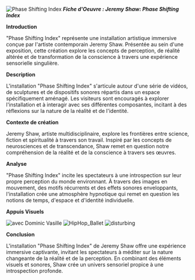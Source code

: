 
![Phase Shifting Index](https://github.com/yas0reo/H24_V11_inspirations_onekeo/assets/143228707/39d2b357-dd19-401c-b5a2-64da1d6422e8)
***Fiche d'Oeuvre : Jeremy Shaw: Phase Shifting Index***

**Introduction**

"Phase Shifting Index" représente une installation artistique immersive conçue par l'artiste contemporain Jeremy Shaw. Présentée au sein d'une exposition, cette création explore les concepts de perception, de réalité altérée et de transformation de la conscience à travers une expérience sensorielle singulière.


**Description**

L'installation "Phase Shifting Index" s'articule autour d'une série de vidéos, de sculptures et de dispositifs sonores répartis dans un espace spécifiquement aménagé. Les visiteurs sont encouragés à explorer l'installation et à interagir avec ses différentes composantes, incitant à des réflexions sur la nature de la réalité et de l'identité.


**Contexte de création**

Jeremy Shaw, artiste multidisciplinaire, explore les frontières entre science, fiction et spiritualité à travers son travail. Inspiré par les concepts de neurosciences et de transcendance, Shaw remet en question notre compréhension de la réalité et de la conscience à travers ses œuvres.


**Analyse**

"Phase Shifting Index" incite les spectateurs à une introspection sur leur propre perception du monde environnant. À travers des images en mouvement, des motifs récurrents et des effets sonores enveloppants, l'installation crée une atmosphère hypnotique qui remet en question les notions de temps, d'espace et d'identité individuelle.


**Appuis Visuels**

![avec Dominic Vasille](https://github.com/yas0reo/H24_V11_inspirations_onekeo/assets/143228707/f08ff04a-81b4-44f5-9ffc-38f1c49db0a5)
![HipHop_Ballet](https://github.com/yas0reo/H24_V11_inspirations_onekeo/assets/143228707/bfc98b39-a1cb-423c-b4db-324b71468516)
![disturbing](https://github.com/yas0reo/H24_V11_inspirations_onekeo/assets/143228707/cb9acdb6-2cf0-440c-8b41-e2f974d704fa)



**Conclusion**

L'installation "Phase Shifting Index" de Jeremy Shaw offre une expérience immersive captivante, invitant les spectateurs à méditer sur la nature changeante de la réalité et de la perception. En combinant des éléments visuels et sonores, Shaw crée un univers sensoriel propice à une introspection profonde.
